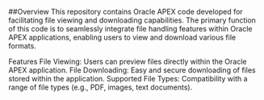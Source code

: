##Overview
This repository contains Oracle APEX code developed for facilitating file viewing and downloading capabilities. The primary function of this code is to seamlessly integrate file handling features within Oracle APEX applications, enabling users to view and download various file formats.

Features
File Viewing: Users can preview files directly within the Oracle APEX application.
File Downloading: Easy and secure downloading of files stored within the application.
Supported File Types: Compatibility with a range of file types (e.g., PDF, images, text documents).
